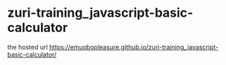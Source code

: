 # zuri-training_javascript-basic-calculator <br>
the hosted url https://emuobopleasure.github.io/zuri-training_javascript-basic-calculator/
